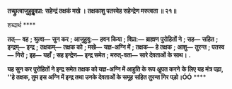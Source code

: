 **तच्छ्रुत्वाजुहुवुॢवप्रा: सहेन्द्रं तक्षकं मखे ।** **तक्षकाशु पतस्वेह सहेन्द्रेण मरुत्वता ॥ २१॥** 

शब्दार्थ **** 

**तत्—** **वह** **; श्रुत्वा—** **सुन कर** **; आजुहुवु:—** **हवन किया** **; विप्रा:—** **ब्राह्मण पुरोहितों ने** **; सह—** **सहित** **; इन्द्रम्—** **इन्द्र** **;** **तक्षकम्—** **तक्षक को** **; मखे—** **यज्ञ-अग्नि में** **; तक्षक—** **हे तक्षक** **; आशु—** **तुरन्त** **; पतस्व—** **गिरो** **; इह—** **यहाँ** **; सह इन्द्रेण—** **इन्द्र समेत** **; मरुत्-वता—** **सारे देवताओं के साथ।** **.** 

**यह सुन कर पुरोहितों ने इन्द्र समेत तक्षक को यज्ञ-अग्नि में आहुति के रूप अॢपत करने** **के लिए यह मंत्र पढ़ा, ''हे तक्षक, तुम इस अग्नि में इन्द्र तथा उनके देवताओं के समूह** **सहित तुरन्त गिर पड़ो।ÓÓ** **** 